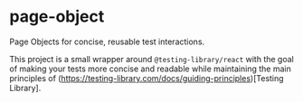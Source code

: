 # page-object
Page Objects for concise, reusable test interactions.

This project is a small wrapper around `@testing-library/react` with the goal of making your tests
more concise and readable while maintaining the main principles of
(https://testing-library.com/docs/guiding-principles)[Testing Library].
